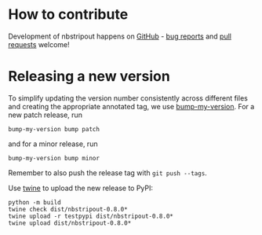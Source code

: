 # How to contribute

Development of nbstripout happens on
[GitHub](https://github.com/kynan/nbstripout) -
[bug reports](https://github.com/kynan/nbstripout/issues) and
[pull requests](https://github.com/kynan/nbstripout/pulls) welcome!

# Releasing a new version

To simplify updating the version number consistently across different files and
creating the appropriate annotated tag, we use
[bump-my-version](https://github.com/callowayproject/bump-my-version). For a new
patch release, run

    bump-my-version bump patch

and for a minor release, run

    bump-my-version bump minor

Remember to also push the release tag with `git push --tags`.

Use [twine](https://twine.readthedocs.io/en/latest/#using-twine) to upload the
new release to PyPI:

    python -m build
    twine check dist/nbstripout-0.8.0*
    twine upload -r testpypi dist/nbstripout-0.8.0*
    twine upload dist/nbstripout-0.8.0*
